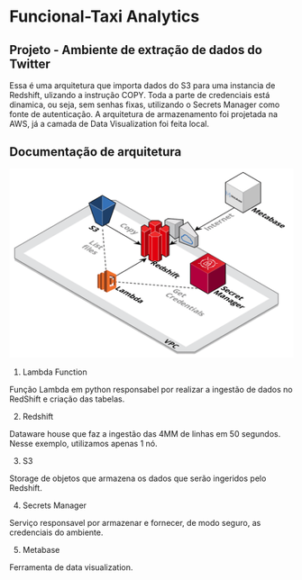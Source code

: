 # Funcional-Taxi Analytics


## Projeto - Ambiente de extração de dados do Twitter

Essa é uma arquitetura que importa dados do S3 para uma instancia de Redshift, ulizando a instrução COPY.
Toda a parte de credenciais está dinamica, ou seja, sem senhas fixas, utilizando o Secrets Manager como fonte de autenticação.
A arquitetura de armazenamento foi projetada na AWS, já a camada de Data Visualization foi feita local.


## Documentação de arquitetura

![Arquitetura](https://github.com/jcnoliveira/funcional-taxi-analytics/blob/main/Images/funcional.png)


1. Lambda Function

Função Lambda em python responsabel por realizar a ingestão de dados no RedShift e criação das tabelas.

2. Redshift

Dataware house que faz a ingestão das 4MM de linhas em 50 segundos. Nesse exemplo, utilizamos apenas 1 nó.

3. S3

Storage de objetos que armazena os dados que serão ingeridos pelo Redshift.

4. Secrets Manager

Serviço responsavel por armazenar e fornecer, de modo seguro, as credenciais do ambiente.

5. Metabase

Ferramenta de data visualization.


